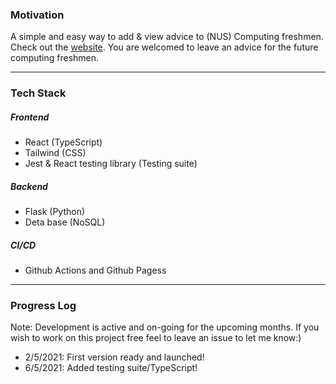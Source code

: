 ### Motivation

A simple and easy way to add & view advice to (NUS) Computing freshmen. Check out the [website](https://tlylt.github.io/from-the-future/). You are welcomed to leave an advice for the future computing freshmen.

---

### Tech Stack

##### Frontend

- React (TypeScript)
- Tailwind (CSS)
- Jest & React testing library (Testing suite)

##### Backend

- Flask (Python)
- Deta base (NoSQL)

##### CI/CD

- Github Actions and Github Pagess

---

### Progress Log

Note: Development is active and on-going for the upcoming months. If you wish to work on this project free feel to leave an issue to let me know:)

- 2/5/2021: First version ready and launched!
- 6/5/2021: Added testing suite/TypeScript!
